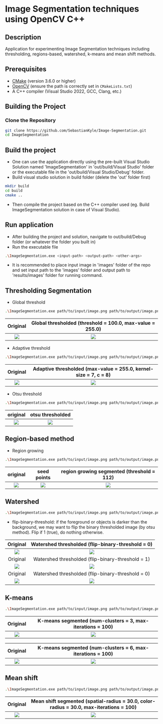 # Image Segmentation techniques using OpenCV C++

## Description 
Application for experimenting Image Segmentation techniques including thresholding, regions-based, watershed, k-means and mean shift methods.

## Prerequisites

- [CMake](https://cmake.org/download/) (version 3.6.0 or higher)
- [OpenCV](https://opencv.org/releases/) (ensure the path is correctly set in `CMakeLists.txt`)
- A C++ compiler (Visual Studio 2022, GCC, Clang, etc.)

## Building the Project

### Clone the Repository

```sh
git clone https://github.com/SebastianKyle/Image-Segmentation.git
cd ImageSegmentation
```

## Build the project
- One can use the application directly using the pre-built Visual Studio Solution named 'ImageSegmentation' in 'out/build/Visual Studio' folder or the executable file in the 'out/build/Visual Studio/Debug' folder.
- Build visual studio solution in build folder (delete the 'out' folder first)
```sh
mkdir build
cd build
cmake ..
```
- Then compile the project based on the C++ compiler used (eg. Build ImageSegmentation solution in case of Visual Studio).

## Run application
- After building the project and solution, navigate to out/build/Debug folder (or whatever the folder you built in)
- Run the executable file
```sh
.\ImageSegmentation.exe <input-path> <output-path> <other-args>
```
- It is recommended to place input image in 'images' folder of the repo and set input path to the 'images' folder and output path to 'results/images' folder for running command.

## Thresholding Segmentation
  - Global threshold
```sh
.\ImageSegmentation.exe path/to/input/image.png path/to/output/image.png -threshold -global <threshold> <max-value>
```

Original | Global thresholded (threshold = 100.0, max-value = 255.0)
:--------------------------:|:--------------------------:
![](./images/coins.png) | ![](./results/images/threshold_global_coins.png)

  - Adaptive threshold

```sh
.\ImageSegmentation.exe path/to/input/image.png path/to/output/image.png -threshold -adaptive <max-value> <kernel-size> <c>
```

Original | Adaptive thresholded (max-value = 255.0, kernel-size = 7, c = 8)
:--------------------------:|:--------------------------:
![](./images/beans.jpg) | ![](./results/images/threshold_adaptive_beans.jpg)


 - Otsu threshold

```sh
.\ImageSegmentation.exe path/to/input/image.png path/to/output/image.png -threshold -otsu
```

original | otsu thresholded
:--------------------------:|:--------------------------:
![](./images/beans.jpg) | ![](./results/images/threshold_otsu_beans.jpg)

## Region-based method
- Region growing

```sh
.\ImageSegmentation.exe path/to/input/image.png path/to/output/image.png -region -grow 112
```

original | seed points | region growing segmented (threshold = 112)
:--------------------------:|:--------------------------:|:--------------------------:
![](./images/coffeebeans.jpg) | ![](./images/coffeebeans_seed_points.png) | ![](./results/images/region_growing_coffeebeans.jpg)

## Watershed 

```sh
.\ImageSegmentation.exe path/to/input/image.png path/to/output/image.png -watershed <flip-binary-threshold>
```

- flip-binary-threshold: if the foreground or objects is darker than the background, we may want to flip the binary thresholded image (by otsu method). Flip if 1 (true), do nothing otherwise.

Original | Watershed thresholded (flip-binary-threshold = 0)
:--------------------------:|:--------------------------:
![](./images/coins.png) | ![](./results/images/watershed_coins.png)
Original | Watershed thresholded (flip-binary-threshold = 1)
![](./images/mossCells.png) | ![](./results/images/watershed_mossCells.png)
Original | Watershed thresholded (flip-binary-threshold = 0)
![](./images/bananaCell.jpg) | ![](./results/images/watershed_bananaCell.jpg)

## K-means

```sh
.\ImageSegmentation.exe path/to/input/image.png path/to/output/image.png -kmeans <num-clusters> <max-iterations>
```

Original | K-means segmented (num-clusters = 3, max-iterations = 100)
:--------------------------:|:--------------------------:
![](./images/beans.jpg) | ![](./results/images/kmeans_beans.jpg)

Original | K-means segmented (num-clusters = 6, max-iterations = 100)
:--------------------------:|:--------------------------:
![](./images/cars.jpg) | ![](./results/images/kmeans_cars.jpg)

## Mean shift

```sh
.\ImageSegmentation.exe path/to/input/image.png path/to/output/image.png -meanshift <spatial-radius> <color-radius> <max-iterations>
```

Original | Mean shift segmented (spatial-radius = 30.0, color-radius = 30.0, max-iterations = 100)
:--------------------------:|:--------------------------:
![](./images/cars.jpg) | ![](./results/images/meanshift_cars.jpg)